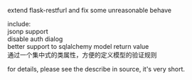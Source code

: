 extend flask-restfurl and fix some unreasonable behave

include:  
	jsonp support  
	disable auth dialog  
	better support to sqlalchemy model return value  
    通过一个集中式的类属性，方便的定义模型的验证规则

for details, please see the describe in source, it's very short.